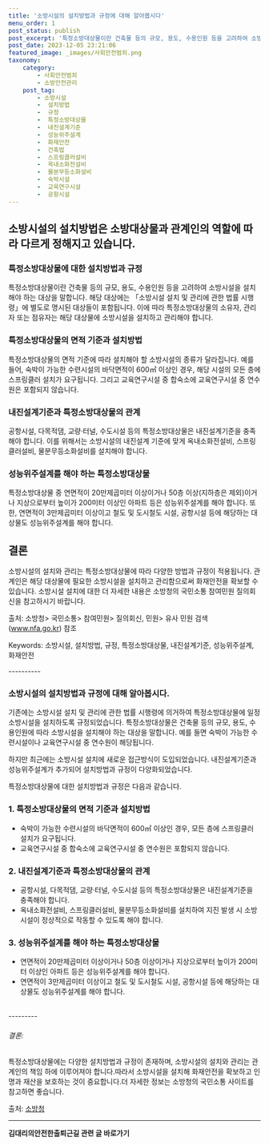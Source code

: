 ```yaml
---
title: '소방시설의 설치방법과 규정에 대해 알아봅시다'
menu_order: 1
post_status: publish
post_excerpt: '특정소방대상물이란 건축물 등의 규모, 용도, 수용인원 등을 고려하여 소방시설을 설치해야 하는 대상을 말합니다. 해당 대상에는  소방시설 설치 및 관리에 관한 법률 시행령 에 별도로 명시된 대상들이 포함됩니다. 이에 따라 특정소방대상물의 소유자, 관리자 또는 점유자는 해당 대상물에 소방시설을 설치하고 관리해야 합니다.'
post_date: 2023-12-05 23:21:06
featured_image: _images/사회안전범죄.png
taxonomy:
    category:
        - 사회안전범죄
        - 소방안전관리
    post_tag:
        - 소방시설
        -  설치방법
        -  규정
        -  특정소방대상물
        -  내진설계기준
        -  성능위주설계
        -  화재안전
        -  건축법
        -  스프링클러설비
        -  옥내소화전설비
        -  물분무등소화설비
        -  숙박시설
        -  교육연구시설
        -  공항시설
---
```



## 소방시설의 설치방법은 소방대상물과 관계인의 역할에 따라 다르게 정해지고 있습니다.

### 특정소방대상물에 대한 설치방법과 규정

특정소방대상물이란 건축물 등의 규모, 용도, 수용인원 등을 고려하여 소방시설을 설치해야 하는 대상을 말합니다. 해당 대상에는 「소방시설 설치 및 관리에 관한 법률 시행령」에 별도로 명시된 대상들이 포함됩니다. 이에 따라 특정소방대상물의 소유자, 관리자 또는 점유자는 해당 대상물에 소방시설을 설치하고 관리해야 합니다.

### 특정소방대상물의 면적 기준과 설치방법

특정소방대상물의 면적 기준에 따라 설치해야 할 소방시설의 종류가 달라집니다. 예를 들어, 숙박이 가능한 수련시설의 바닥면적이 600㎡ 이상인 경우, 해당 시설의 모든 층에 스프링클러 설치가 요구됩니다. 그리고 교육연구시설 중 합숙소에 교육연구시설 중 연수원은 포함되지 않습니다.

### 내진설계기준과 특정소방대상물의 관계

공항시설, 다목적댐, 교량·터널, 수도시설 등의 특정소방대상물은 내진설계기준을 충족해야 합니다. 이를 위해서는 소방시설의 내진설계 기준에 맞게 옥내소화전설비, 스프링클러설비, 물분무등소화설비를 설치해야 합니다.

### 성능위주설계를 해야 하는 특정소방대상물

특정소방대상물 중 연면적이 20만제곱미터 이상이거나 50층 이상(지하층은 제외)이거나 지상으로부터 높이가 200미터 이상인 아파트 등은 성능위주설계를 해야 합니다. 또한, 연면적이 3만제곱미터 이상이고 철도 및 도시철도 시설, 공항시설 등에 해당하는 대상물도 성능위주설계를 해야 합니다.

## 결론

소방시설의 설치와 관리는 특정소방대상물에 따라 다양한 방법과 규정이 적용됩니다. 관계인은 해당 대상물에 필요한 소방시설을 설치하고 관리함으로써 화재안전을 확보할 수 있습니다. 소방시설 설치에 대한 더 자세한 내용은 소방청의 국민소통 참여민원 질의회신을 참고하시기 바랍니다.

출처: 소방청> 국민소통> 참여민원> 질의회신, 민원> 유사 민원 검색(www.nfa.go.kr) 참조



Keywords: 소방시설, 설치방법, 규정, 특정소방대상물, 내진설계기준, 성능위주설계, 화재안전

----------</br>
### 소방시설의 설치방법과 규정에 대해 알아봅시다.

기존에는 소방시설 설치 및 관리에 관한 법률 시행령에 의거하여 특정소방대상물에 일정 소방시설을 설치하도록 규정되었습니다. 특정소방대상물은 건축물 등의 규모, 용도, 수용인원에 따라 소방시설을 설치해야 하는 대상을 말합니다. 예를 들면 숙박이 가능한 수련시설이나 교육연구시설 중 연수원이 해당됩니다.

하지만 최근에는 소방시설 설치에 새로운 접근방식이 도입되었습니다. 내진설계기준과 성능위주설계가 추가되어 설치방법과 규정이 다양화되었습니다.

특정소방대상물에 대한 설치방법과 규정은 다음과 같습니다.

### 1. 특정소방대상물의 면적 기준과 설치방법

- 숙박이 가능한 수련시설의 바닥면적이 600㎡ 이상인 경우, 모든 층에 스프링클러 설치가 요구됩니다.
- 교육연구시설 중 합숙소에 교육연구시설 중 연수원은 포함되지 않습니다.

### 2. 내진설계기준과 특정소방대상물의 관계

- 공항시설, 다목적댐, 교량·터널, 수도시설 등의 특정소방대상물은 내진설계기준을 충족해야 합니다.
- 옥내소화전설비, 스프링클러설비, 물분무등소화설비를 설치하여 지진 발생 시 소방시설이 정상적으로 작동할 수 있도록 해야 합니다.

### 3. 성능위주설계를 해야 하는 특정소방대상물

- 연면적이 20만제곱미터 이상이거나 50층 이상이거나 지상으로부터 높이가 200미터 이상인 아파트 등은 성능위주설계를 해야 합니다.
- 연면적이 3만제곱미터 이상이고 철도 및 도시철도 시설, 공항시설 등에 해당하는 대상물도 성능위주설계를 해야 합니다.
         
</br>---------
###### 결론:

 특정소방대상물에는 다양한 설치방법과 규정이 존재하며, 소방시설의 설치와 관리는 관계인의 책임 하에 이루어져야 합니다.따라서 소방시설을 설치해 화재안전을 확보하고 인명과 재산을 보호하는 것이 중요합니다.더 자세한 정보는 소방청의 국민소통 사이트를 참고하면 좋습니다. 

출처: [소방청](www.nfa.go.kr)
<!-- wp:separator -->
<hr class="wp-block-separator has-alpha-channel-opacity"/>
<!-- /wp:separator -->

<!-- wp:group {"backgroundColor":"base","layout":{"type":"constrained"}} -->
<div class="wp-block-group has-base-background-color has-background"><!-- wp:paragraph {"align":"center","fontSize":"medium"} -->
<p class="has-text-align-center has-large-font-size"><strong>김대리의안전한출퇴근길 관련 글 바로가기</strong></p>
<!-- /wp:paragraph -->


<!-- wp:latest-posts
{"categories":[{"id":1794,"count":19,"description":"","link":"https://uknowlaw.com/category/%ea%b9%80%eb%8c%80%eb%a6%ac%ec%9d%98%ec%95%88%ec%a0%84%ed%95%9c%ec%b6%9c%ed%87%b4%ea%b7%bc%ea%b8%b8/","name":"김대리의안전한출퇴근길","slug":"김대리의안전한출퇴근길","taxonomy":"category","parent":0,"meta":[],"_links":{"self":[{"href":"https://uknowlaw.com/wp-json/wp/v2/categories/1794"}],"collection":[{"href":"https://uknowlaw.com/wp-json/wp/v2/categories"}],"about":[{"href":"https://uknowlaw.com/wp-json/wp/v2/taxonomies/category"}],"wp:post_type":[{"href":"https://uknowlaw.com/wp-json/wp/v2/posts?categories=1794"}],"curies":[{"name":"wp","href":"https://api.w.org/{rel}","templated":true}]}}],"postsToShow":100,"excerptLength":28,"postLayout":"grid","columns":2,"featuredImageAlign":"left","featuredImageSizeSlug":"large","fontSize":"small"} /--></div>
<!-- /wp:group -->